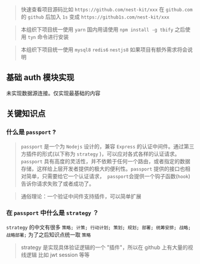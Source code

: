 > 快速查看项目源码比如 `https://github.com/nest-kit/xxx` 在 `github.com` 的 `github` 后加入 `1s` 变成 `https://github1s.com/nest-kit/xxx`

> 本组织下项目统一使用 `yarn` 国内用请使用 `npm install -g tbify` 之后使用 `tyn` 命令进行安装

> 本组织下项目统一使用 `mysql8` `redis6` `nestjs8` 如果项目有额外需求将会说明

## 基础 auth 模块实现

未实现数据源连接。仅实现最基础的内容

## 关键知识点

### 什么是 `passport` ?

> `passport` 是一个为 `Nodejs` 设计的，兼容 `Express` 的认证中间件。通过第三方插件的形式(以下称为 `strategy` )，可以应对各式各样的认证请求。`passport` 具有高度的灵活性，并不依赖于任何一个路由，或者指定的数据存储，这样给上层开发者提供的极大的便利性。`passport` 提供的接口也相对简单，只需要给它一个认证请求，` passport`会提供一个钩子函数(`hook`)告诉你请求失败了或者成功了。

> 通俗理论：一个验证中间件支持插件，可以简单扩展

### 在 `passport` 中什么是 `strategy` ？

`strategy` 的中文有很多 `策略; 计策; 行动计划; 策划; 规划; 部署; 统筹安排; 战略; 战略部署;` 为了之后知识点统一取 `策略`

> strategy 是实现具体验证逻辑的一个 "插件"，所以在 github 上有大量的视线逻辑 比如 jwt session 等等
